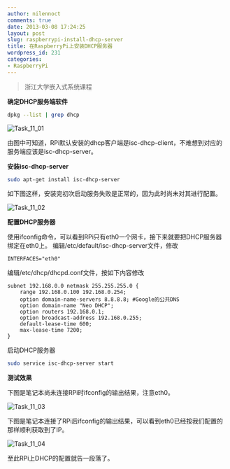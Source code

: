 ```yaml
---
author: nilennoct
comments: true
date: 2013-03-08 17:24:25
layout: post
slug: raspberrypi-install-dhcp-server
title: 在RaspberryPi上安装DHCP服务器
wordpress_id: 231
categories:
- RaspberryPi
---
```


> 浙江大学嵌入式系统课程


**确定DHCP服务端软件**

``` bash
dpkg --list | grep dhcp
```

![Task_11_01](http://img.nilennoct.com/wp-content/uploads/2013/03/Task_11_01.png)

由图中可知道，RPi默认安装的dhcp客户端是isc-dhcp-client，不难想到对应的服务端应该是isc-dhcp-server。
<!-- more -->

**安装isc-dhcp-server**

``` bash
sudo apt-get install isc-dhcp-server
```

如下图这样，安装完初次启动服务失败是正常的，因为此时尚未对其进行配置。

![Task_11_02](http://img.nilennoct.com/wp-content/uploads/2013/03/Task_11_02.png)

**配置DHCP服务器**

使用ifconfig命令，可以看到RPi只有eth0一个网卡，接下来就要把DHCP服务器绑定在eth0上。
编辑/etc/default/isc-dhcp-server文件，修改

```
INTERFACES="eth0"
```

编辑/etc/dhcp/dhcpd.conf文件，按如下内容修改

```
subnet 192.168.0.0 netmask 255.255.255.0 {
	range 192.168.0.100 192.168.0.254;
	option domain-name-servers 8.8.8.8; #Google的公共DNS
	option domain-name "Neo DHCP";
	option routers 192.168.0.1;
	option broadcast-address 192.168.0.255;
	default-lease-time 600;
	max-lease-time 7200;
}
```

启动DHCP服务器

``` bash
sudo service isc-dhcp-server start
```

**测试效果**

下图是笔记本尚未连接RPi时ifconfig的输出结果，注意eth0。

![Task_11_03](http://img.nilennoct.com/wp-content/uploads/2013/03/Task_11_03.png)

下图是笔记本连接了RPi后ifconfig的输出结果，可以看到eth0已经按我们配置的那样顺利获取到了IP。

![Task_11_04](http://img.nilennoct.com/wp-content/uploads/2013/03/Task_11_04.png)

至此RPi上DHCP的配置就告一段落了。
